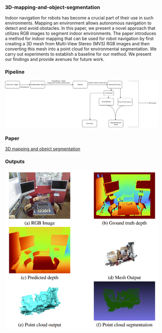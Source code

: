 ### 3D-mapping-and-object-segmentation
Indoor navigation for robots has become a crucial part of their use in such environments. Mapping an environment allows autonomous navigation to detect and avoid obstacles. In this paper, we present a novel approach that utilizes RGB images to segment indoor environments. The paper introduces a method for indoor mapping that can be used for robot navigation by first creating a 3D mesh from Multi-View Stereo (MVS) RGB images and then converting this mesh into a point cloud for environmental segmentation. We carry out experiments to establish a baseline for our method. We present our findings and provide avenues for future work.

### Pipeline 
![Pipeline](https://github.com/nishantpandey4/3D-mapping-and-object-segmentation/blob/main/pipeline.jpg)

### Paper

[3D mapping and obejct segmentation](https://github.com/nishantpandey4/3D-mapping-and-object-segmentation/blob/main/3D%20mapping%20and%20object%20segmentation.pdf)

### Outputs

![Outputs](https://github.com/nishantpandey4/3D-mapping-and-object-segmentation/blob/main/Outputs.png)

